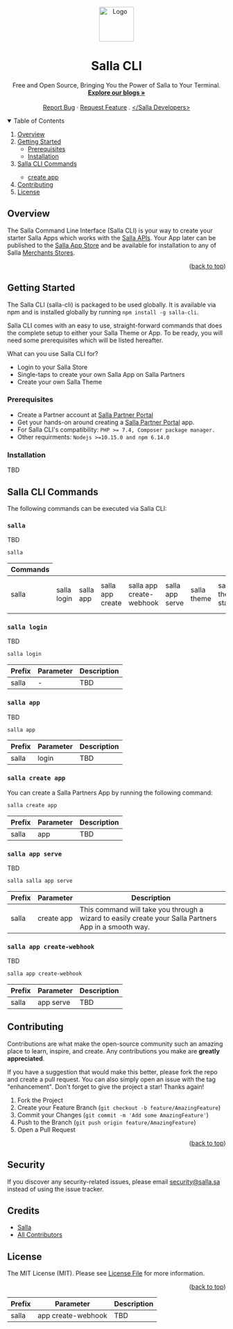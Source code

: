 <div id="top"></div>

<br />
<div align="center"> 
  <a href="https://salla.dev"> 
    <img src="https://salla.dev/wp-content/themes/salla-portal/dist/img/salla-logo.svg" alt="Logo" width="80" height="80"> 
  </a>
  <h1 align="center">Salla CLI</h1>
  <p align="center">
    Free and Open Source, Bringing You the Power of Salla to Your Terminal.
    <br />
    <a href="https://salla.dev/"><strong>Explore our blogs »</strong></a>
    <br />
    <br />
    <a href="https://github.com/SallaApp/Salla-CLI/issues/new">Report Bug</a> · 
    <a href="https://github.com/SallaApp/Salla-CLI/discussions/new">Request Feature</a> . <a href="https://t.me/salladev">&lt;/Salla Developers&gt;</a>
  </p>
</div>

<!-- TABLE OF CONTENTS -->
<details open>
  <summary>Table of Contents</summary>
  <ol>
    <li>
      <a href="#overview">Overview</a>
    </li>
    <li>
      <a href="#getting-started">Getting Started</a>
      <ul>
        <li><a href="#prerequisites">Prerequisites</a></li>
        <li><a href="#installation">Installation</a></li>
      </ul>
      <li><a href="#contributing">Salla CLI Commands</a></li>
      <ul>
        <li><a href="#prerequisites">create app</a></li>
        </ul>
    </li>
    <li><a href="#contributing">Contributing</a></li>
    <li><a href="#license">License</a></li>
    </li>
  </ol>
</details>
<!-- Overview -->

## Overview

The Salla Command Line Interface (Salla CLI) is your way to create your starter Salla Apps which works with the [Salla APIs](https://docs.salla.dev/). Your App later can be published to the [Salla App Store](https://apps.salla.sa/) and be available for installation to any of Salla [Merchants Stores](https://s.salla.sa/).

<p align="right">(<a href="#top">back to top</a>)</p>

<!-- GETTING STARTED -->

## Getting Started

The Salla CLI (salla-cli) is packaged to be used globally. It is available via npm and is installed globally by running `npm install -g salla-cli`.

Salla CLI comes with an easy to use, straight-forward commands that does the complete setup to either your Salla Theme or App. To be ready, you will need some prerequisites which will be listed hereafter.

What can you use Salla CLI for?

- Login to your Salla Store
- Single-taps to create your own Salla App on Salla Partners
- Create your own Salla Theme

<!-- The starter App comes with an easy _1-command step_ that does the complete setup for your starter App. To be ready, you will need some prerequisites which will be listed hereafter. -->

### Prerequisites

- Create a Partner account at [Salla Partner Portal](https://salla.partners/)
- Get your hands-on around creating a [Salla Partner Portal](https://salla.dev/blog/create-your-first-app-on-salla-developer-portal/) app.
- For Salla CLI's compatibility: `PHP >= 7.4, Composer package manager.`
- Other requirments: `Nodejs >=10.15.0 and npm 6.14.0`

### Installation

<!-- ### Installation -->

TBD

## Salla CLI Commands

The following commands can be executed via Salla CLI:

<table>
  <thead>
    <tr>
      <th>Commands</th>
    </tr>
  </thead>
  <tbody>
    <tr>
      <td>salla</td>
      <td>salla login</td>
      <td>salla app</td>
      <td>salla app create</td>
      <td>salla app create-webhook</td>
      <td>salla app serve</td>
      <td>salla theme</td>
      <td>salla theme start</td>
      <td>salla theme serve</td>
      <td>salla theme start sync</td>
      <td>salla theme start watch</td>
      <td>salla theme start push</td>
      <td>salla theme start publish</td>
      </tr>
  </tbody>

### `salla`

TBD

```bash
salla
```

<!-- ![](InteractiveTerminalActivityPicture) -->

<table>
  <thead>
    <tr>
      <th>Prefix</th>
      <th>Parameter</th>
      <th>Description</th>
    </tr>
  </thead>
  <tbody>
    <tr>
      <td>salla</td>
      <td>-</td>
      <td>TBD</td>
    </tr>
  </tbody>


### `salla login`

TBD

```bash
salla login
```

<!-- ![](InteractiveTerminalActivityPicture) -->

<table>
  <thead>
    <tr>
      <th>Prefix</th>
      <th>Parameter</th>
      <th>Description</th>
    </tr>
  </thead>
  <tbody>
    <tr>
      <td>salla</td>
      <td>login</td>
      <td>TBD</td>
    </tr>
  </tbody>

### `salla app`

TBD

```bash
salla app
```

<!-- ![](InteractiveTerminalActivityPicture) -->

<table>
  <thead>
    <tr>
      <th>Prefix</th>
      <th>Parameter</th>
      <th>Description</th>
    </tr>
  </thead>
  <tbody>
    <tr>
      <td>salla</td>
      <td>app</td>
      <td>TBD</td>
    </tr>
  </tbody>

### `salla create app`

You can create a Salla Partners App by running the following command:

```bash
salla create app
```

<!-- ![](InteractiveTerminalActivityPicture) -->

<table>
  <thead>
    <tr>
      <th>Prefix</th>
      <th>Parameter</th>
      <th>Description</th>
    </tr>
  </thead>
  <tbody>
    <tr>
      <td>salla</td>
      <td>create app</td>
      <td>This command will take you through a wizard to easily create your Salla Partners App in a smooth way.</td>
    </tr>
  </tbody>

### `salla app serve`

TBD

```bash
salla salla app serve
```

<!-- ![](InteractiveTerminalActivityPicture) -->

<table>
  <thead>
    <tr>
      <th>Prefix</th>
      <th>Parameter</th>
      <th>Description</th>
    </tr>
  </thead>
  <tbody>
    <tr>
      <td>salla</td>
      <td>app serve</td>
      <td>TBD</td>
    </tr>
  </tbody>

### `salla app create-webhook`

TBD

```bash
salla app create-webhook
```

<!-- ![](InteractiveTerminalActivityPicture) -->

<table>
  <thead>
    <tr>
      <th>Prefix</th>
      <th>Parameter</th>
      <th>Description</th>
    </tr>
  </thead>
  <tbody>
    <tr>
      <td>salla</td>
      <td>app create-webhook</td>
      <td>TBD</td>
    </tr>
  </tbody>

<!-- CONTRIBUTING -->

## Contributing

Contributions are what make the open-source community such an amazing place to learn, inspire, and create.
Any contributions you make are **greatly appreciated**.

If you have a suggestion that would make this better, please fork the repo and create a pull request.
You can also simply open an issue with the tag "enhancement". Don't forget to give the project a star! Thanks again!

1. Fork the Project
2. Create your Feature Branch (`git checkout -b feature/AmazingFeature`)
3. Commit your Changes (`git commit -m 'Add some AmazingFeature'`)
4. Push to the Branch (`git push origin feature/AmazingFeature`)
5. Open a Pull Request

<p align="right">(<a href="#top">back to top</a>)</p>

## Security

If you discover any security-related issues, please email security@salla.sa instead of using the issue tracker.

## Credits

- [Salla](https://github.com/sallaApp)
- [All Contributors](../../contributors)

## License

The MIT License (MIT). Please see [License File](LICENSE.md) for more information.

<p align="right">(<a href="#top">back to top</a>)</p>